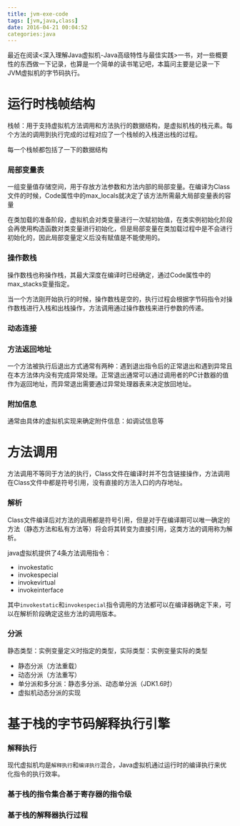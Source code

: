 ```yaml
---
title: jvm-exe-code
tags: [jvm,java,class]
date: 2016-04-21 00:04:52
categories:java
---
```


最近在阅读<深入理解Java虚拟机-Java高级特性与最佳实践>一书，对一些概要性的东西做一下记录，也算是一个简单的读书笔记吧，本篇问主要是记录一下JVM虚拟机的字节码执行。

<!--more-->

# 运行时栈帧结构

栈帧：用于支持虚拟机方法调用和方法执行的数据结构，是虚拟机栈的栈元素。每个方法的调用到执行完成的过程对应了一个栈帧的入栈道出栈的过程。

每一个栈帧都包括了一下的数据结构

### 局部变量表

一组变量值存储空间，用于存放方法参数和方法内部的局部变量。在编译为Class文件的时候，Code属性中的max_locals就决定了该方法所需最大局部变量表的容量

在类加载的准备阶段，虚拟机会对类变量进行一次赋初始值，在类实例初始化阶段会再使用构造函数对类变量进行初始化，但是局部变量在类加载过程中是不会进行初始化的，因此局部变量定义后没有赋值是不能使用的。

### 操作数栈

操作数栈也称操作栈，其最大深度在编译时已经确定，通过Code属性中的max_stacks变量指定。

当一个方法刚开始执行的时候，操作数栈是空的，执行过程会根据字节码指令对操作数栈进行入栈和出栈操作，方法调用通过操作数栈来进行参数的传递。

### 动态连接

### 方法返回地址

一个方法被执行后退出方式通常有两种：遇到退出指令后的正常退出和遇到异常且在本方法体内没有完成异常处理。正常退出通常可以通过调用者的PC计数器的值作为返回地址，而异常退出需要通过异常处理器表来决定放回地址。

### 附加信息

通常由具体的虚拟机实现来确定附件信息：如调试信息等

# 方法调用

方法调用不等同于方法的执行，Class文件在编译时并不包含链接操作，方法调用在Class文件中都是符号引用，没有直接的方法入口的内存地址。

### 解析

Class文件编译后对方法的调用都是符号引用，但是对于在编译期可以唯一确定的方法（静态方法和私有方法等）将会将其转变为直接引用，这类方法的调用称为解析。

java虚拟机提供了4条方法调用指令：

* invokestatic
* invokespecial
* invokevirtual
* invokeinterface

其中`invokestatic`和`invokespecial`指令调用的方法都可以在编译器确定下来，可以在解析阶段确定这些方法的调用版本。

### 分派

静态类型：实例变量定义时指定的类型，实际类型：实例变量实际的类型

* 静态分派（方法重载）
* 动态分派（方法重写）
* 单分派和多分派：静态多分派、动态单分派（JDK1.6时）
* 虚拟机动态分派的实现

# 基于栈的字节码解释执行引擎

### 解释执行

现代虚拟机均是`解释执行`和`编译执行`混合，Java虚拟机通过运行时的编译执行来优化指令的执行效率。

### 基于栈的指令集合基于寄存器的指令级

### 基于栈的解释器执行过程




